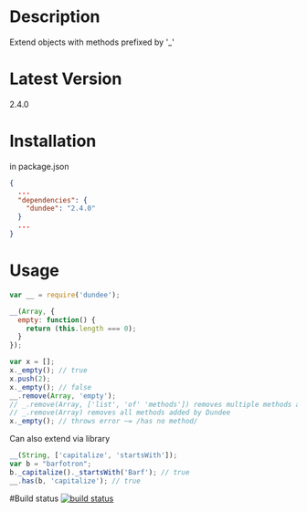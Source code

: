 # Description

Extend objects with methods prefixed by '_'

# Latest Version

2.4.0

# Installation

in package.json 

```json
{
  ...
  "dependencies": {
    "dundee": "2.4.0"
  }
  ...
}
```

# Usage

```js
var __ = require('dundee');

__(Array, {
  empty: function() {
    return (this.length === 0);
  }
});

var x = [];
x._empty(); // true
x.push(2);
x._empty(); // false
__.remove(Array, 'empty'); 
// _.remove(Array, ['list', 'of' 'methods']) removes multiple methods added by Dundee
// _.remove(Array) removes all methods added by Dundee
x._empty(); // throws error ~= /has no method/
```

Can also extend via library

```js
__(String, ['capitalize', 'startsWith']);
var b = "barfotron";
b._capitalize()._startsWith('Barf'); // true
__.has(b, 'capitalize'); // true
```

#Build status
[![build status](https://secure.travis-ci.org/stephenhandley/dundee.png)](http://travis-ci.org/stephenhandley/dundee)